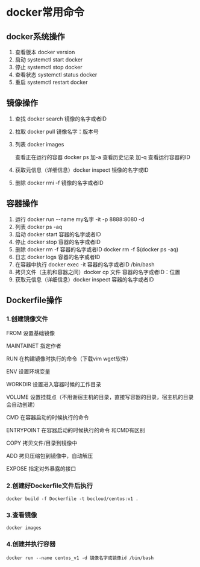 # docker常用命令

## **docker系统操作**

1. 查看版本 docker version
2. 启动 systemctl start docker
3. 停止 systemctl stop docker
4. 查看状态 systemctl status docker
5. 重启 systemctl restart docker

## **镜像操作**

1. 查找 docker search 镜像的名字或者ID

2. 拉取 docker pull 镜像名字：版本号

3. 列表 docker images

   查看正在运行的容器 docker ps   加-a 查看历史记录 加-q 查看运行容器的ID

4. 获取元信息（详细信息）docker inspect 镜像的名字或ID

5. 删除 docker rmi -f  镜像的名字或者ID

## **容器操作**

1. 运行 docker run --name my名字 -it -p 8888:8080 -d 
2. 列表 docker ps -aq
3. 启动 docker start 容器的名字或者ID
4. 停止 docker stop 容器的名字或者ID
5. 删除 docker rm -f 容器的名字或者ID       docker rm -f $(docker ps -aq)
6. 日志 docker logs 容器的名字或者ID
7. 在容器中执行 docker exec -it 容器的名字或者ID /bin/bash
8. 拷贝文件（主机和容器之间）docker cp 文件 容器的名字或者ID：位置
9. 获取元信息（详细信息）docker inspect 容器的名字或者ID

## **Dockerfile操作**

### 1.创建镜像文件

FROM 设置基础镜像

MAINTAINET 指定作者

RUN 在构建镜像时执行的命令（下载vim wget软件）

ENV 设置环境变量

WORKDIR 设置进入容器时候的工作目录

VOLUME 设置挂载点（不用谢宿主机的目录，直接写容器的目录，宿主机的目录会自动创建）

CMD 在容器启动的时候执行的命令

ENTRYPOINT   在容器启动的时候执行的命令 和CMD有区别

COPY 拷贝文件/目录到镜像中

ADD   拷贝压缩包到镜像中，自动解压

EXPOSE 指定对外暴露的接口

### 2.**创建好Dockerfile文件后执行**

```
docker build -f Dockerfile -t bocloud/centos:v1 .
```

### 3.**查看镜像**

```
docker images
```

### 4.**创建并执行容器**

```
docker run --name centos_v1 -d 镜像名字或镜像id /bin/bash
```



